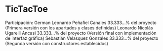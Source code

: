 # TicTacToe

Participación:
German Leonardo Peñafiel Canales 33.333...% del proyecto (Primera versión con los apartados y clases definidas)
Leonardo Nicolás Ugarelli Ancasi 33.333...% del proyecto (Versión final con implementación de interfaz gráfica)
Sebastián Velasquez Gonzales 33.333...% del proyecto (Segunda versión con constructores establecidos)
